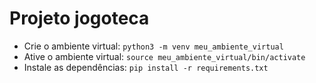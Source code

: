 # Projeto jogoteca

* Crie o ambiente virtual:
`python3 -m venv meu_ambiente_virtual`
* Ative o ambiente virtual: `source meu_ambiente_virtual/bin/activate`
* Instale as dependências: `pip install -r requirements.txt`

